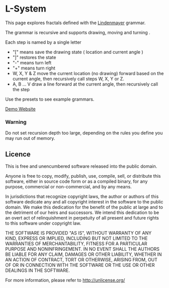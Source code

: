 
# L-System

This page explores fractals defined with the [Lindenmayer](https://en.wikipedia.org/wiki/L-system) grammar.

The grammar is recursive and supports drawing, moving and turning .

Each step is named by a single letter
- "[" means save the drawing state ( location and current angle )
- "]" restores the state
- "-" means turn left
- "+" means turn right
- W, X, Y & Z move the current location (no drawing) forward based on the current angle, then recursively call steps W, X, Y or Z. 
- A, B ... V draw a line forward at the current angle, then recursively call the step


Use the presets to see example grammars.

[Demo Website](https://rcorbish.ydns.eu/l-system/index.html)

### Warning 

Do not set recursion depth too large, depending on the rules you define you may run out of memory.

## Licence 

This is free and unencumbered software released into the public domain.

Anyone is free to copy, modify, publish, use, compile, sell, or
distribute this software, either in source code form or as a compiled
binary, for any purpose, commercial or non-commercial, and by any
means.

In jurisdictions that recognize copyright laws, the author or authors
of this software dedicate any and all copyright interest in the
software to the public domain. We make this dedication for the benefit
of the public at large and to the detriment of our heirs and
successors. We intend this dedication to be an overt act of
relinquishment in perpetuity of all present and future rights to this
software under copyright law.

THE SOFTWARE IS PROVIDED "AS IS", WITHOUT WARRANTY OF ANY KIND,
EXPRESS OR IMPLIED, INCLUDING BUT NOT LIMITED TO THE WARRANTIES OF
MERCHANTABILITY, FITNESS FOR A PARTICULAR PURPOSE AND NONINFRINGEMENT.
IN NO EVENT SHALL THE AUTHORS BE LIABLE FOR ANY CLAIM, DAMAGES OR
OTHER LIABILITY, WHETHER IN AN ACTION OF CONTRACT, TORT OR OTHERWISE,
ARISING FROM, OUT OF OR IN CONNECTION WITH THE SOFTWARE OR THE USE OR
OTHER DEALINGS IN THE SOFTWARE.

For more information, please refer to <http://unlicense.org/>
